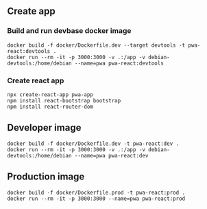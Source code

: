 
## Create app
### Build and run devbase docker image
```
docker build -f docker/Dockerfile.dev --target devtools -t pwa-react:devtools .
docker run --rm -it -p 3000:3000 -v .:/app -v debian-devtools:/home/debian --name=pwa pwa-react:devtools
```


### Create react app

```
npx create-react-app pwa-app
npm install react-bootstrap bootstrap 
npm install react-router-dom
```



## Developer image

```
docker build -f docker/Dockerfile.dev -t pwa-react:dev .
docker run --rm -it -p 3000:3000 -v .:/app -v debian-devtools:/home/debian --name=pwa pwa-react:dev
```


## Production image
```
docker build -f docker/Dockerfile.prod -t pwa-react:prod .
docker run --rm -it -p 3000:3000 --name=pwa pwa-react:prod
```
